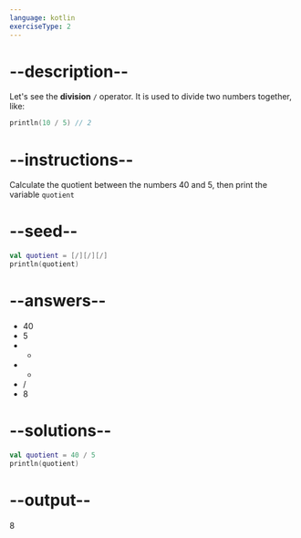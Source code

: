 ```yaml
---
language: kotlin
exerciseType: 2
---
```


# --description--

Let's see the **division** `/` operator.
It is used to divide two numbers together, like:
```kotlin
println(10 / 5) // 2
```

# --instructions--

Calculate the quotient between the numbers 40 and 5, then print the variable `quotient`

# --seed--

```kotlin
val quotient = [/][/][/]
println(quotient)
```

# --answers--

- 40
- 5
-  + 
-  * 
-  / 
- 8

# --solutions--

```kotlin
val quotient = 40 / 5
println(quotient)
```

# --output--

8
